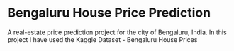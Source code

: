 # Bengaluru House Price Prediction

A real-estate price prediction project for the city of Bengaluru, India. 
In this project I have used the Kaggle Dataset - Bengaluru House Prices 
